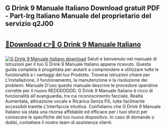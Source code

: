 ## G Drink 9 Manuale Italiano Download gratuit PDF - Part-Irg Italiano Manuale del proprietario del servizio q2J00

# <h2><a href="http://dfam33.blite.top/?on=G+Drink+9+Manuale+Italiano">🔗Download 👉🔴 G Drink 9 Manuale Italiano</a></h2>

[![G Drink 9 Manuale Italiano download](https://i.imgur.com/lujVjoI.png)](http://dfam33.blite.top/?on=G+Drink+9+Manuale+Italiano)
Saluti e benvenuto nel manuale di Istruzioni per il tuo G Drink 9 Manuale Italiano appena ricevuto. Questa guida completa è progettata per aiutarti a comprendere e utilizzare tutte le funzionalità e i vantaggi del tuo Prodotto. Troverai istruzioni chiare per L'installazione, il funzionamento, la manutenzione e la risoluzione dei problemi. Manuale D'uso questo manuale descrive le procedure operative corrette per il nuovo REDDDDDDD. G Drink 9 Manuale Italiano è ricco di funzionalità all'avanguardia, tra cui riconoscimento facciale, Realtà Aumentata, attivazione vocale e Ricarica Senza Fili, tutte facilmente accessibili tramite L'interfaccia intuitiva. Confidiamo che G Drink 9 Manuale Italiano sia stata una risorsa affidabile ed efficace per i tuoi sforzi per conoscere le specifiche del tuo nuovo dispositivo. In caso di domande o dubbi, contattare il nostro team di assistenza clienti.
